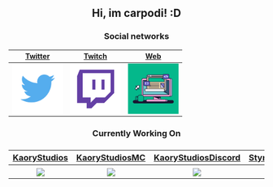 <h2 align="center">Hi, im carpodi! :D</h2>

</hr>

<h3 align="center">Social networks</h3>

<div align="center">

| <a href="https://twitter.com/carpodii" target="_blank">**Twitter**</a> | <a href="https:/twitch.tv/carpodi" target="_blank">**Twitch** | <a href="https://carpodi.github.io/me" target="_blank">**Web**</a> | 
| :---: | :---: | :---: | 
| <img align='center' src='https://raw.githubusercontent.com/Carpodi/carpodi/main/images/Twitter.png' height='100px'> | <img align='center' src='https://raw.githubusercontent.com/Carpodi/carpodi/main/images/Twitch.png' height='100px'> | <img align='center' src='https://raw.githubusercontent.com/Carpodi/carpodi/main/images/website.png' height='100px'>                                    
</div>
 <div align="center">
 <h3 align="center">Currently Working On<h3>

<div align="center">

| <a href="https://kaorystudios.xyz" target="_blank">**KaoryStudios**</a> | <a href="https:/kaorystudios.xyz/minecraftdev" target="_blank">**KaoryStudiosMC** | <a href="https://kaorystudiosdiscord.github.io/" target="_blank">**KaoryStudiosDiscord**</a> | <a href="stynbot.xyz" target="_blank">**StynDevelopment**</a> | 
| :---: | :---: | :---: |  :---: | 
| <img align='center' src='https://avatars.githubusercontent.com/u/104711285?s=400&u=c002964232f085b1f470d73b2163ebe047bb5c05&v=4' height='100px'> | <img align='center' src='https://avatars.githubusercontent.com/u/104711285?s=400&u=c002964232f085b1f470d73b2163ebe047bb5c05&v=4' height='100px'> | <img align='center' src='https://avatars.githubusercontent.com/u/104711285?s=400&u=c002964232f085b1f470d73b2163ebe047bb5c05&v=4' height='100px'> | <img align='center' src='https://avatars.githubusercontent.com/u/104702051?s=400&u=283949bd098e95415d5102bbe0c117644d19554a&v=4' height='100px'> | 
